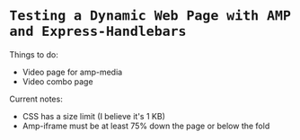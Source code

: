 # `Testing a Dynamic Web Page with AMP and Express-Handlebars`

Things to do:
* Video page for amp-media
* Video combo page

Current notes:
* CSS has a size limit (I believe it's 1 KB)
* Amp-iframe must be at least 75% down the page or below the fold